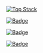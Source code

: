 

<!--
**kewon96/kewon96** is a ✨ _special_ ✨ repository because its `README.md` (this file) appears on your GitHub profile.

Here are some ideas to get you started:

- 🔭 I’m currently working on ...
- 🌱 I’m currently learning ...
- 👯 I’m looking to collaborate on ...
- 🤔 I’m looking for help with ...
- 💬 Ask me about ...
- 📫 How to reach me: ...
- 😄 Pronouns: ...
- ⚡ Fun fact: ...
-->

[![Top Stack](https://widget.realdeveloper.pro/api/top?stack=Vue.js,Spring,Pinia)](https://github.com/kewon96)

[![Badge](https://widget.realdeveloper.pro/api/badge?title=Languages&badges=JavaScript,Java,TypeScript)](https://github.com/kewon96)

[![Badge](https://widget.realdeveloper.pro/api/badge?title=Framework&badges=Vue.js,Hibernate,Spring)](https://github.com/kewon96)

[![Badge](https://widget.realdeveloper.pro/api/badge?title=Etc...&badges=React,Hibernate,PostgreSQL,Docker,Git,Node.js,Vuex,Flutter,.NET,csharp,Dart)](https://github.com/kewon96)
